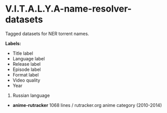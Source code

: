 # V.I.T.A.L.Y.A-name-resolver-datasets
 Tagged datasets for NER torrent names.
 
 **Labels:**
  
  * Title label
  * Language label 
  * Release label
  * Episode label
  * Format label
  * Video quality
  * Year
  
 
1. Russian language
 * **anime-rutracker** 1068 lines / rutracker.org anime category (2010-2014)
